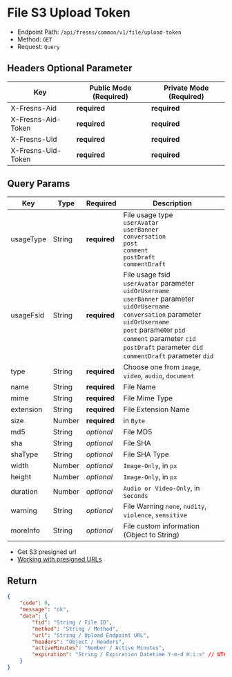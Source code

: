 # File S3 Upload Token

- Endpoint Path: `/api/fresns/common/v1/file/upload-token`
- Method: `GET`
- Request: `Query`

## Headers Optional Parameter

| Key | Public Mode (Required) | Private Mode (Required) |
| --- | --- | --- |
| X-Fresns-Aid | **required** | **required** |
| X-Fresns-Aid-Token | **required** | **required** |
| X-Fresns-Uid | **required** | **required** |
| X-Fresns-Uid-Token | **required** | **required** |

## Query Params

| Key | Type | Required | Description |
| --- | --- | --- | --- |
| usageType | String | **required** | File usage type<br>`userAvatar`<br>`userBanner`<br>`conversation`<br>`post`<br>`comment`<br>`postDraft`<br>`commentDraft` |
| usageFsid | String | **required** | File usage fsid<br>`userAvatar` parameter `uidOrUsername`<br>`userBanner` parameter `uidOrUsername`<br>`conversation` parameter `uidOrUsername`<br>`post` parameter `pid`<br>`comment` parameter `cid`<br>`postDraft` parameter `did`<br>`commentDraft` parameter `did` |
| type | String | **required** | Choose one from `image`, `video`, `audio`, `document` |
| name | String | **required** | File Name |
| mime | String | **required** | File Mime Type |
| extension | String | **required** | File Extension Name |
| size | Number | **required** | in `Byte` |
| md5 | String | *optional* | File MD5 |
| sha | String | *optional* | File SHA |
| shaType | String | *optional* | File SHA Type |
| width | Number | *optional* | `Image-Only`, in `px` |
| height | Number | *optional* | `Image-Only`, in `px` |
| duration | Number | *optional* | `Audio or Video-Only`, in `Seconds` |
| warning | String | *optional* | File Warning `none`, `nudity`, `violence`, `sensitive` |
| moreInfo | String | *optional* | File custom information (Object to String) |

- Get S3 presigned url
- [Working with presigned URLs](https://docs.aws.amazon.com/AmazonS3/latest/userguide/using-presigned-url.html)

## Return

```json
{
    "code": 0,
    "message": "ok",
    "data": {
        "fid": "String / File ID",
        "method": "String / Method",
        "url": "String / Upload Endpoint URL",
        "headers": "Object / Headers",
        "activeMinutes": "Number / Active Minutes",
        "expiration": "String / Expiration Datetime Y-m-d H:i:s" // UTC+0
    }
}
```
